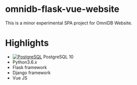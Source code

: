 # omnidb-flask-vue-website

This is a minor experimental SPA project for OmniDB Website.


# Highlights
- [![PostgreSQL](https://www.postgresql.org/media/img/about/press/elephant.png)](https://nodesource.com/products/nsolid) PostgreSQL 10
- Python3.6.x
- Flask framework
- Django framework
- Vue JS
